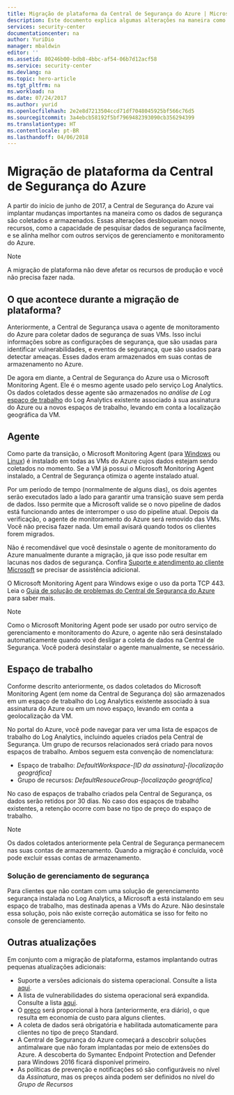 ```yaml
---
title: Migração de plataforma da Central de Segurança do Azure | Microsoft Docs
description: Este documento explica algumas alterações na maneira como os dados da Central de Segurança do Azure são coletados.
services: security-center
documentationcenter: na
author: YuriDio
manager: mbaldwin
editor: ''
ms.assetid: 80246b00-bdb8-4bbc-af54-06b7d12acf58
ms.service: security-center
ms.devlang: na
ms.topic: hero-article
ms.tgt_pltfrm: na
ms.workload: na
ms.date: 07/24/2017
ms.author: yurid
ms.openlocfilehash: 2e2e8d7213504ccd71df7048045925bf566c76d5
ms.sourcegitcommit: 3a4ebcb58192f5bf7969482393090cb356294399
ms.translationtype: HT
ms.contentlocale: pt-BR
ms.lasthandoff: 04/06/2018
---
```

# <a name="azure-security-center-platform-migration"></a>Migração de plataforma da Central de Segurança do Azure

A partir do início de junho de 2017, a Central de Segurança do Azure vai implantar mudanças importantes na maneira como os dados de segurança são coletados e armazenados.  Essas alterações desbloqueiam novos recursos, como a capacidade de pesquisar dados de segurança facilmente, e se alinha melhor com outros serviços de gerenciamento e monitoramento do Azure.

> [!NOTE]
> A migração de plataforma não deve afetar os recursos de produção e você não precisa fazer nada.


## <a name="whats-happening-during-this-platform-migration"></a>O que acontece durante a migração de plataforma?

Anteriormente, a Central de Segurança usava o agente de monitoramento do Azure para coletar dados de segurança de suas VMs. Isso inclui informações sobre as configurações de segurança, que são usadas para identificar vulnerabilidades, e eventos de segurança, que são usados para detectar ameaças. Esses dados eram armazenados em suas contas de armazenamento no Azure.

De agora em diante, a Central de Segurança do Azure usa o Microsoft Monitoring Agent. Ele é o mesmo agente usado pelo serviço Log Analytics. Os dados coletados desse agente são armazenados no *análise de Log* [espaço de trabalho](../log-analytics/log-analytics-manage-access.md) do Log Analytics existente associado à sua assinatura do Azure ou a novos espaços de trabalho, levando em conta a localização geográfica da VM.

## <a name="agent"></a>Agente

Como parte da transição, o Microsoft Monitoring Agent (para [Windows](../log-analytics/log-analytics-windows-agent.md) ou [Linux](../log-analytics/log-analytics-linux-agents.md)) é instalado em todas as VMs do Azure cujos dados estejam sendo coletados no momento.  Se a VM já possui o Microsoft Monitoring Agent instalado, a Central de Segurança otimiza o agente instalado atual.

Por um período de tempo (normalmente de alguns dias), os dois agentes serão executados lado a lado para garantir uma transição suave sem perda de dados. Isso permite que a Microsoft valide se o novo pipeline de dados está funcionando antes de interromper o uso do pipeline atual. Depois da verificação, o agente de monitoramento do Azure será removido das VMs. Você não precisa fazer nada. Um email avisará quando todos os clientes forem migrados.
 
Não é recomendável que você desinstale o agente de monitoramento do Azure manualmente durante a migração, já que isso pode resultar em lacunas nos dados de segurança. Confira [Suporte e atendimento ao cliente Microsoft](https://support.microsoft.com/contactus/) se precisar de assistência adicional. 

O Microsoft Monitoring Agent para Windows exige o uso da porta TCP 443. Leia o [Guia de solução de problemas do Central de Segurança do Azure](security-center-troubleshooting-guide.md) para saber mais.


> [!NOTE] 
> Como o Microsoft Monitoring Agent pode ser usado por outro serviço de gerenciamento e monitoramento do Azure, o agente não será desinstalado automaticamente quando você desligar a coleta de dados na Central de Segurança. Você poderá desinstalar o agente manualmente, se necessário.

## <a name="workspace"></a>Espaço de trabalho

Conforme descrito anteriormente, os dados coletados do Microsoft Monitoring Agent (em nome da Central de Segurança do) são armazenados em um espaço de trabalho do Log Analytics existente associado à sua assinatura do Azure ou em um novo espaço, levando em conta a geolocalização da VM.

No portal do Azure, você pode navegar para ver uma lista de espaços de trabalho do Log Analytics, incluindo aqueles criados pela Central de Segurança. Um grupo de recursos relacionados será criado para novos espaços de trabalho. Ambos seguem esta convenção de nomenclatura:

- Espaço de trabalho: *DefaultWorkspace-[ID da assinatura]-[localização geográfica]*
- Grupo de recursos: *DefaultResouceGroup-[localização geográfica]* 
 
No caso de espaços de trabalho criados pela Central de Segurança, os dados serão retidos por 30 dias. No caso dos espaços de trabalho existentes, a retenção ocorre com base no tipo de preço do espaço de trabalho.

> [!NOTE]
> Os dados coletados anteriormente pela Central de Segurança permanecem nas suas contas de armazenamento. Quando a migração é concluída, você pode excluir essas contas de armazenamento.

### <a name="security-management-solution"></a>Solução de gerenciamento de segurança 

Para clientes que não contam com uma solução de gerenciamento segurança instalada no Log Analytics, a Microsoft a está instalando em seu espaço de trabalho, mas destinada apenas a VMs do Azure. Não desinstale essa solução, pois não existe correção automática se isso for feito no console de gerenciamento.


## <a name="other-updates"></a>Outras atualizações

Em conjunto com a migração de plataforma, estamos implantando outras pequenas atualizações adicionais:

- Suporte a versões adicionais do sistema operacional. Consulte a lista [aqui](security-center-faq.md#virtual-machines).
- A lista de vulnerabilidades do sistema operacional será expandida. Consulte a lista [aqui](https://gallery.technet.microsoft.com/Azure-Security-Center-a789e335).
- O [preço](https://azure.microsoft.com/pricing/details/security-center/) será proporcional à hora (anteriormente, era diário), o que resulta em economia de custo para alguns clientes.
- A coleta de dados será obrigatória e habilitada automaticamente para clientes no tipo de preço Standard.
- A Central de Segurança do Azure começará a descobrir soluções antimalware que não foram implantadas por meio de extensões do Azure. A descoberta do Symantec Endpoint Protection and Defender para Windows 2016 ficará disponível primeiro.
- As políticas de prevenção e notificações só são configuráveis no nível da *Assinatura*, mas os preços ainda podem ser definidos no nível do *Grupo de Recursos*

